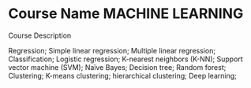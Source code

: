 # Course Name  MACHINE LEARNING


Course Description


Regression; Simple linear regression; Multiple linear regression; Classification; Logistic regression; K-nearest neighbors (K-NN); Support vector machine (SVM); Naïve Bayes; Decision tree; Random forest; Clustering; K-means clustering; hierarchical clustering; Deep learning;

